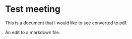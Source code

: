 # Test meeting

This is a document that I would like to see converted to pdf.

An edit to a markdown file.
